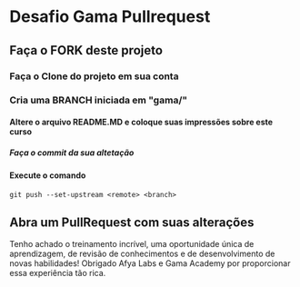 # Desafio Gama Pullrequest

## Faça o FORK deste projeto

### Faça o Clone do projeto em sua conta

### Cria uma BRANCH iniciada em "gama/"

#### Altere o arquivo README.MD e coloque suas impressões sobre este curso

##### Faça o commit da sua altetação

#### Execute o comando

`git push --set-upstream <remote> <branch>`

## Abra um PullRequest com suas alterações

Tenho achado o treinamento incrível, uma oportunidade única de aprendizagem, de revisão de conhecimentos e de desenvolvimento de novas habilidades! Obrigado Afya Labs e Gama Academy por proporcionar essa experiência tão rica.